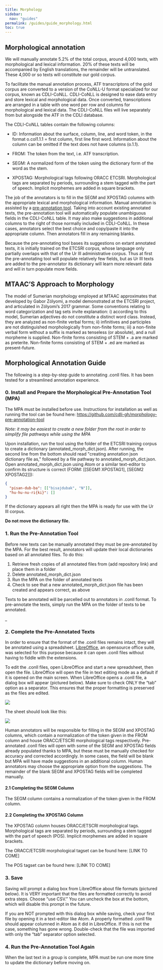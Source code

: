 ```yaml
---
title: Morphology
sidebar:
  nav: "guides"
permalink: /guides/guide_morphology.html
toc: true
---
```


## Morphological annotation
We will manually annotate 5.2% of the total corpus, around 4,000 texts, with morphological and lexical information. 20% of these texts will be accompanied by English translations, the remainder will be untranslated. These 4,000 or so texts will constitute our gold corpus.

To facilitate the manual annotation process, ATF transcriptons of the gold corpus are converted to a version of the CoNLL-U format specialized for our corpus, known as CDLI-CoNLL. CDLI-CoNLL is designed to ease data entry and store lexical and morphological data. Once converted, transcriptions are arranged in a table with one word per row and columns for morphological and lexical data. The CDLI-CoNLL files will live separately from but alongside the ATF in the CDLI database.

The CDLI-CoNLL tables contain the following columns:

* ID:  Information about the surface, column, line, and word token, in the format o.col1.1.1 = first column, first line first word. Information about the column can be omitted if the text does not have columns (o.1.1).

* FROM:  The token from the text, i.e. ATF transcription.

* SEGM:  A normalized form of the token using the dictionary form of the word as the stem.

* XPOSTAG:  Morphological tags following ORACC ETCSRI. Morphological tags are separated by periods, surrounding a stem tagged with the part of speech. Implicit morphemes are added in square brackets.

The job of the annotators is to fill in the SEGM and XPOSTAG columns with the appropriate lexical and morphological information. Manual annotation is assisted by a [pre-annotation tool](https://github.com/cdli-gh/morphology-pre-annotation-tool). Taking into account existing annotated texts, the pre-annotation tool will automatically populate unambiguous fields in the CDLI-CoNLL table. It may also make suggestions in additional columns to the right of those normally included in CDLI-CoNLL. In these cases, annotators select the best choice and copy/paste it into the appropriate column. Then annotators fill in any remaining blanks.

Because the pre-annotating tool bases its suggestions on extant annotated texts, it is initially trained on the ETCSRI corpus, whose language only partially overlaps with that of the Ur III administrative corpus. Thus at first the pre-annotating tool will populate relatively few fields, but as Ur III texts are added to the pre-annotator its dictionary will learn more relevant data and will in turn populate more fields.






## MTAAC’S Approach to Morphology

The model of Sumerian morphology employed at MTAAC approximates that developed by Gabor Zólyomi, a model demonstrated at the ETCSRI project, and articulated in Zólyomi’s 2017 grammar. Some conventions relating to word categorization and tag sets  invite explanation: i) according to this model, Sumerian adjectives do not constitute a distinct word class. Instead, they are analyzed as non-finite verbal forms; ii) infinitives and participles are not distinguished morphologically from non-finite forms; iii) a non-finite verbal form without a suffix is marked as tenseless (or absolute), and a null morpheme is supplied. Non-finite forms consisting of STEM + .a are marked as preterite. Non-finite forms consisting of STEM + .ed are marked as present-future.







## Morphological Annotation Guide

The following is a step-by-step guide to annotating .conll files. It has been tested for a streamlined annotation experience.

### 0. Install and Prepare the Morphological Pre-Annotation Tool (MPA)

The MPA must be installed before use. Instructions for installation as well as running the tool can be found here: https://github.com/cdli-gh/morphology-pre-annotation-tool

*Note: it may be easiest to create a new folder from the root in order to simplify file pathways while using the MPA*

Upon installation, run the tool using the folder of the ETCSRI training corpus to create a dictionary (annotated_morph_dict.json). After running, the second line from the bottom should read "creating annotation json dictionary file as," followed by a file pathway to annotated_morph_dict.json. Open annotated_morph_dict.json using Atom or a similar text-editor to confirm its structure is correct (FORM: [[SEGM1	XPOSTAG1], [SEGM2	XPOSTAG2]]):

```json
{
  "pisan-dub-ba": [["bisajdubak", "N"]],
  "hu-hu-nu-ri{ki}": []
}
```

If the dictionary appears all right then the MPA is ready for use with the Ur III corpus.

**Do not move the dictionary file.**

### 1. Run the Pre-Annotation Tool

Before new texts can be manually annotated they must be pre-annotated by the MPA. For the best result, annotators will update their local dictionaries based on all annotated files. To do this:

1. Retrieve fresh copies of all annotated files from (add repository link) and place them in a folder
2. Delete annotated_morph_dict.json
3. Run the MPA on the folder of annotated texts
4. Check to see that a new annotated_morph_dict.json file has been created and appears correct, as above

Texts to be annotated will be parcelled out to annotators in .conll format. To pre-annotate the texts, simply run the MPA on the folder of texts to be annotated.

_

### 2. Complete the Pre-Annotated Texts

In order to ensure that the format of the .conll files remains intact, they will be annotated using a spreadsheet. [LibreOffice](https://www.libreoffice.org/), an opensource office suite, was selected for this purpose because it can open .conll files without having to fiddle with the extensions.

To edit the .conll files, open LibreOffice and start a new spreadsheet, then open the file. LibreOffice will open the file in text editing mode as a default if it is opened on the main screen. When LibreOffice opens a .conll file, a dialog box will appear (pictured below). Make sure to check ONLY the “tab” option as a separator. This ensures that the proper formatting is preserved as the files are edited.

![](https://cdli-gh.github.io/images/ma_guide/LibreOfficePrompt1.png)

The sheet should look like this:

![](https://cdli-gh.github.io/images/ma_guide/LibreOfficeSpreadsheet.png)

Human annotators will be responsible for filling in the SEGM and XPOSTAG columns, which contain a normalization of the token given in the FROM column and house ORACC/ETSCRI morphological tags respectively. Pre-annotated .conll files will open with some of the SEGM and XPOSTAG fields already populated thanks to MPA, but these must be manually checked for accuracy and corrected accordingly. In some cases, the field will be blank but MPA will have made suggestions in an additional column. Human annotators may choose the appropriate option from the suggestions. The remainder of the blank SEGM and XPOSTAG fields will be completed manually.

#### 2.1 Completing the SEGM Column

The SEGM column contains a normalization of the token given in the FROM column.

#### 2.2 Completing the XPOSTAG Column

The XPOSTAG column houses ORACC/ETSCRI morphological tags. Morphological tags are separated by periods, surrounding a stem tagged with the part of speech (POS). Implicit morphemes are added in square brackets.

The ORACC/ETCSRI morphological tagset can be found here: [LINK TO COME]

The POS tagset can be found here: [LINK TO COME]


### 3. Save

Saving will prompt a dialog box from LibreOffice about file formats (pictured below). It is VERY important that the files are formatted correctly to avoid extra steps. Choose “use CSV.” You can uncheck the box at the bottom, which will disable this prompt in the future.

If you are NOT prompted with this dialog box while saving, check your first file by opening it in a text-editor like Atom. A properly formatted .conll file should appear columned in Atom as it did in LibreOffice. If this is not the case, something has gone wrong. Double-check that the file was imported with only the “tab” separator option selected.

### 4. Run the Pre-Annotation Tool Again

When the last text in a group is complete, MPA must be run one more time to update the dictionary before moving on.
